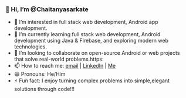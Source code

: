 ### 👋 Hi, I’m @Chaitanyasarkate


- 👀 I’m interested in full stack web development, Android app development.
- 🌱 I’m currently learning full stack web development, Android development using Java & Firebase, and exploring modern web technologies.
- 💞️ I’m looking to collaborate on open-source Android or web projects that solve real-world problems.https:
- 📫 How to reach me: 
 [email](mailto:sarkatechaitanya02@gmail.com) | [LinkedIn](https://www.linkedin.com/in/chaitanya-sarkate/) | [Me](https://chaitanya-sarkate.netlify.app/)
- 😄 Pronouns: He/Him
- ⚡ Fun fact: I enjoy turning complex problems into simple,elegant solutions through code!!!

